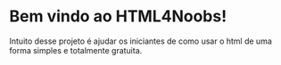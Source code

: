 # Bem vindo ao HTML4Noobs!

Intuito desse projeto é ajudar os iniciantes de como usar o html de uma forma simples e totalmente gratuita.
